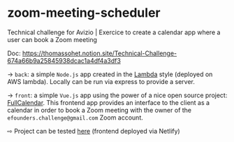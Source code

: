 # zoom-meeting-scheduler
Technical challenge for Avizio | Exercice to create a calendar app where a user can book a Zoom meeting

Doc: https://thomassohet.notion.site/Technical-Challenge-674a66b9a25845938dcac1a4df4a3df3

→ `back`: a simple `Node.js` app created in the [Lambda](https://aws.amazon.com/lambda/) style (deployed on AWS lambda). Locally can be run via express to provide a server.

→ `front`: a simple `Vue.js` app using the power of a nice open source project: [FullCalendar](https://github.com/fullcalendar/fullcalendar). This frontend app provides an interface to the client as a calendar in order to book a Zoom meeting with the owner of the `efounders.challenge@gmail.com` Zoom account.

 ⇨ Project can be tested [here](https://preeminent-lokum-b2816b.netlify.app/) (frontend deployed via Netlify)
